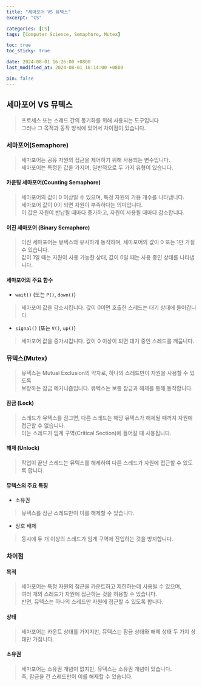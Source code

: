 ```yaml
---
title: "세마포어 VS 뮤텍스"
excerpt: "CS"

categories: [CS]
tags: [Computer Science, Semaphore, Mutex]

toc: true
toc_sticky: true

date: 2024-08-01 16:26:00 +0800
last_modified_at: 2024-08-01 16:14:00 +0800

pin: false
---
```


## 세마포어 VS 뮤텍스
> 프로세스 또는 스레드 간의 동기화를 위해 사용되는 도구입니다 <br>그러나 그 목적과 동작 방식에 있어서 차이점이 있습니다.

### 세마포어(Semaphore)
> 세마포어는 공유 자원의 접근을 제어하기 위해 사용되는 변수입니다. <br>세마포어는 특정한 값을 가지며, 일반적으로 두 가지 유형이 있습니다.

#### 카운팅 세마포어(Counting Semaphore)
> 세마포어의 값이 0 이상일 수 있으며, 특정 자원의 가용 개수를 나타냅니다.<br>
> 세마포어 값이 0이 되면 자원이 부족하다는 의미입니다.<br>
> 이 값은 자원이 반납될 때마다 증가하고, 자원이 사용될 때마다 감소합니다.

#### 이진 세마포어 (Binary Semaphore)
> 이진 세마포어는 뮤텍스와 유사하게 동작하며, 세마포어의 값이 0 또는 1만 가질 수 있습니다.<br>
> 값이 1일 때는 자원이 사용 가능한 상태, 값이 0일 때는 사용 중인 상태를 나타냅니다.

#### 세마포어의 주요 함수
- `wait()` (또는 `P()`, `down()`)
> 세마포어 값을 감소시킵니다. 값이 0이면 호출한 스레드는 대기 상태에 들어갑니다.
  
- `signal()` (또는 `V()`, `up()`)
> 세마포어 값을 증가시킵니다. 값이 0 이상이 되면 대기 중인 스레드를 깨웁니다.

### 뮤텍스(Mutex)
> 뮤텍스는 Mutual Exclusion의 약자로, 하나의 스레드만이 자원을 사용할 수 있도록 <br>보장하는 잠금 메커니즘입니다. 뮤텍스는 보통 잠금과 해제를 통해 동작합니다.

#### 잠금 (Lock)
> 스레드가 뮤텍스를 잠그면, 다른 스레드는 해당 뮤텍스가 해제될 때까지 자원에 접근할 수 없습니다. <br>이는 스레드가 임계 구역(Critical Section)에 들어갈 때 사용됩니다.

#### 해제 (Unlock)
> 작업이 끝난 스레드는 뮤텍스를 해제하여 다른 스레드가 자원에 접근할 수 있도록 합니다.

#### 뮤텍스의 주요 특징
- 소유권
> 뮤텍스를 잠근 스레드만이 이를 해제할 수 있습니다.

- 상호 배제
> 동시에 두 개 이상의 스레드가 임계 구역에 진입하는 것을 방지합니다.

### 차이점

#### 목적
> 세마포어는 특정 자원의 접근을 카운트하고 제한하는데 사용될 수 있으며, <br>여러 개의 스레드가 자원에 접근하는 것을 허용할 수 있습니다. <br>반면, 뮤텍스는 하나의 스레드만 자원에 접근할 수 있도록 합니다.

#### 상태
> 세마포어는 카운트 상태를 가지지만, 뮤텍스는 잠금 상태와 해제 상태 두 가지 상태만 가집니다.

#### 소유권
> 세마포어는 소유권 개념이 없지만, 뮤텍스는 소유권 개념이 있습니다. <br>즉, 잠금을 건 스레드만이 이를 해제할 수 있습니다.